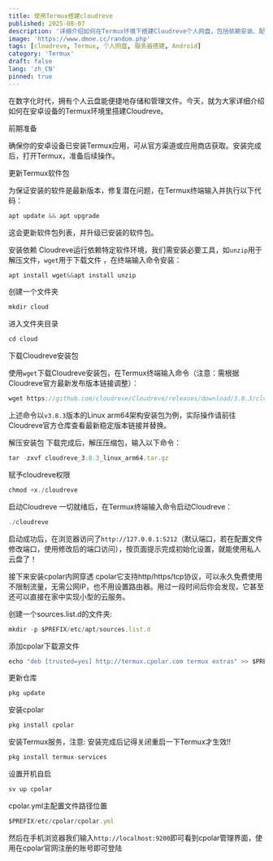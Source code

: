 ```yaml
---
title: 使用Termux搭建cloudreve
published: 2025-08-07
description: '详细介绍如何在Termux环境下搭建Cloudreve个人网盘，包括依赖安装、配置优化及远程访问设置'
image: 'https://www.dmoe.cc/random.php'
tags: [cloudreve, Termux, 个人网盘, 服务器搭建, Android]
category: 'Termux'
draft: false
lang: 'zh_CN'
pinned: true
---
```


在数字化时代，拥有个人云盘能便捷地存储和管理文件。今天，就为大家详细介绍如何在安卓设备的Termux环境里搭建Cloudreve。
 
前期准备
 
确保你的安卓设备已安装Termux应用，可从官方渠道或应用商店获取。安装完成后，打开Termux，准备后续操作。
 
更新Termux软件包
 
为保证安装的软件是最新版本，修复潜在问题，在Termux终端输入并执行以下代码：

```javascript
apt update && apt upgrade

```
这会更新软件包列表，并升级已安装的软件包。

安装依赖
Cloudreve运行依赖特定软件环境，我们需安装必要工具，如`unzip`用于解压文件，`wget`用于下载文件 ，在终端输入命令安装：

```javascript
apt install wget&&apt install unzip
```

创建一个文件夹

```javascript
mkdir cloud
```

进入文件夹目录

```javascript
cd cloud
```
下载Cloudreve安装包

使用`wget`下载Cloudreve安装包，在Termux终端输入命令（注意：需根据Cloudreve官方最新发布版本链接调整）：

```javascript
wget https://github.com/cloudreve/Cloudreve/releases/download/3.8.3/cloudreve_3.8.3_linux_arm64.tar.gz
```

上述命令以`v3.8.3`版本的Linux arm64架构安装包为例，实际操作请前往Cloudreve官方仓库查看最新稳定版本链接并替换。

解压安装包
下载完成后，解压压缩包，输入以下命令：

```javascript
tar -zxvf cloudreve_3.8.3_linux_arm64.tar.gz
```

赋予cloudreve权限

```javascript
chmod +x./cloudreve
```

启动Cloudreve
一切就绪后，在Termux终端输入命令启动Cloudreve：

```javascript
./cloudreve
```

启动成功后，在浏览器访问了`http://127.0.0.1:5212`（默认端口，若在配置文件修改端口，使用修改后的端口访问），按页面提示完成初始化设置，就能使用私人云盘了！

接下来安装cpolar内网穿透
cpolar它支持http/https/tcp协议，可以永久免费使用不限制流量，无需公网IP，也不用设置路由器。用过一段时间后你会发现，它甚至还可以直接在家中实现小型的云服务。

创建一个sources.list.d的文件夹:

```javascript
mkdir -p $PREFIX/etc/apt/sources.list.d
```

添加cpolar下载源文件

```javascript
echo "deb [trusted=yes] http://termux.cpolar.com termux extras" >> $PREFIX/etc/apt/sources.list.d/cpolar.list
```

更新仓库

```javascript
pkg update
```

安装cpolar

```javascript
pkg install cpolar
```

安装Termux服务，注意: 安装完成后记得关闭重启一下Termux才生效!!

```javascript
pkg install termux-services
```

设置开机自启

```javascript
sv up cpolar
```

cpolar.yml主配置文件路径位置

```javascript
$PREFIX/etc/cpolar/cpolar.yml
```

然后在手机浏览器我们输入`http://localhost:9200`即可看到cpolar管理界面，使用在cpolar官网注册的账号即可登陆
